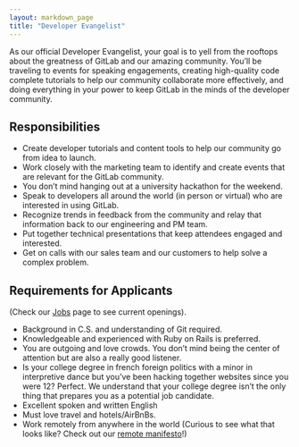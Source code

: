 ```yaml
---
layout: markdown_page
title: "Developer Evangelist"
---
```


As our official Developer Evangelist, your goal is to yell from the rooftops
about the greatness of GitLab and our amazing community. You’ll be traveling to events
for speaking engagements, creating high-quality code complete tutorials to help our community
collaborate more effectively, and doing everything in your power to keep GitLab in the minds of the developer community.

## Responsibilities

* Create developer tutorials and content tools to help our community go from idea to launch.
* Work closely with the marketing team to identify and create events that are relevant for the GitLab community.
* You don’t mind hanging out at a university hackathon for the weekend.
* Speak to developers all around the world (in person or virtual) who are interested in using GitLab.
* Recognize trends in feedback from the community and relay that information back to our engineering and PM team.
* Put together technical presentations that keep attendees engaged and interested.
* Get on calls with our sales team and our customers to help solve a complex problem.

## Requirements for Applicants
(Check our [Jobs](https://about.gitlab.com/jobs/) page to see current openings).

* Background in C.S. and understanding of Git required.
* Knowledgeable and experienced with Ruby on Rails is preferred.
* You are outgoing and love crowds. You don’t mind being the center of attention but are also a really good listener.
* Is your college degree in french foreign politics with a minor in interpretive dance but you’ve been hacking together websites since you were 12? Perfect. We understand that your college degree isn’t the only thing that prepares you as a potential job candidate.
* Excellent spoken and written English
* Must love travel and hotels/AirBnBs.
* Work remotely from anywhere in the world (Curious to see what that looks like? Check out our [remote manifesto](https://about.gitlab.com/2015/04/08/the-remote-manifesto/)!)
